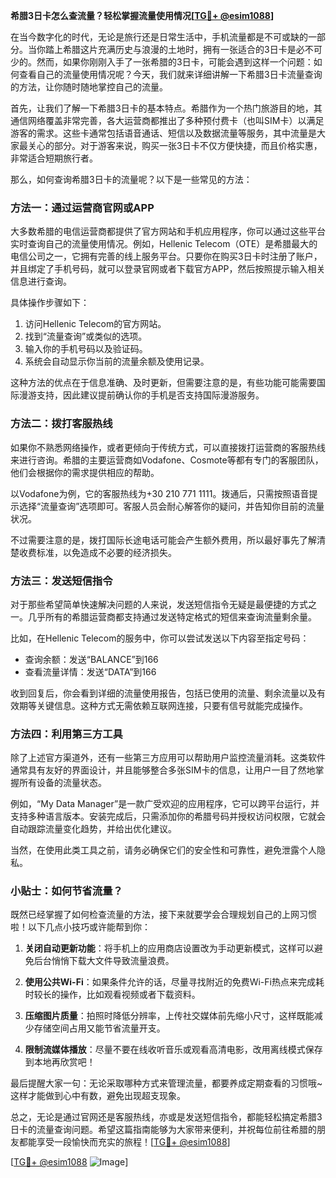 **希腊3日卡怎么查流量？轻松掌握流量使用情况[[TG💪+ @esim1088](https://t.me/s/esim1088)]**

在当今数字化的时代，无论是旅行还是日常生活中，手机流量都是不可或缺的一部分。当你踏上希腊这片充满历史与浪漫的土地时，拥有一张适合的3日卡是必不可少的。然而，如果你刚刚入手了一张希腊的3日卡，可能会遇到这样一个问题：如何查看自己的流量使用情况呢？今天，我们就来详细讲解一下希腊3日卡流量查询的方法，让你随时随地掌控自己的流量。

首先，让我们了解一下希腊3日卡的基本特点。希腊作为一个热门旅游目的地，其通信网络覆盖非常完善，各大运营商都推出了多种预付费卡（也叫SIM卡）以满足游客的需求。这些卡通常包括语音通话、短信以及数据流量等服务，其中流量是大家最关心的部分。对于游客来说，购买一张3日卡不仅方便快捷，而且价格实惠，非常适合短期旅行者。

那么，如何查询希腊3日卡的流量呢？以下是一些常见的方法：

### 方法一：通过运营商官网或APP

大多数希腊的电信运营商都提供了官方网站和手机应用程序，你可以通过这些平台实时查询自己的流量使用情况。例如，Hellenic Telecom（OTE）是希腊最大的电信公司之一，它拥有完善的线上服务平台。只要你在购买3日卡时注册了账户，并且绑定了手机号码，就可以登录官网或者下载官方APP，然后按照提示输入相关信息进行查询。

具体操作步骤如下：
1. 访问Hellenic Telecom的官方网站。
2. 找到“流量查询”或类似的选项。
3. 输入你的手机号码以及验证码。
4. 系统会自动显示你当前的流量余额及使用记录。

这种方法的优点在于信息准确、及时更新，但需要注意的是，有些功能可能需要国际漫游支持，因此建议提前确认你的手机是否支持国际漫游服务。

### 方法二：拨打客服热线

如果你不熟悉网络操作，或者更倾向于传统方式，可以直接拨打运营商的客服热线来进行咨询。希腊的主要运营商如Vodafone、Cosmote等都有专门的客服团队，他们会根据你的需求提供相应的帮助。

以Vodafone为例，它的客服热线为+30 210 771 1111。拨通后，只需按照语音提示选择“流量查询”选项即可。客服人员会耐心解答你的疑问，并告知你目前的流量状况。

不过需要注意的是，拨打国际长途电话可能会产生额外费用，所以最好事先了解清楚收费标准，以免造成不必要的经济损失。

### 方法三：发送短信指令

对于那些希望简单快速解决问题的人来说，发送短信指令无疑是最便捷的方式之一。几乎所有的希腊运营商都支持通过发送特定格式的短信来查询流量剩余量。

比如，在Hellenic Telecom的服务中，你可以尝试发送以下内容至指定号码：
- 查询余额：发送“BALANCE”到166
- 查看流量详情：发送“DATA”到166

收到回复后，你会看到详细的流量使用报告，包括已使用的流量、剩余流量以及有效期等关键信息。这种方式无需依赖互联网连接，只要有信号就能完成操作。

### 方法四：利用第三方工具

除了上述官方渠道外，还有一些第三方应用可以帮助用户监控流量消耗。这类软件通常具有友好的界面设计，并且能够整合多张SIM卡的信息，让用户一目了然地掌握所有设备的流量状态。

例如，“My Data Manager”是一款广受欢迎的应用程序，它可以跨平台运行，并支持多种语言版本。安装完成后，只需添加你的希腊号码并授权访问权限，它就会自动跟踪流量变化趋势，并给出优化建议。

当然，在使用此类工具之前，请务必确保它们的安全性和可靠性，避免泄露个人隐私。

### 小贴士：如何节省流量？

既然已经掌握了如何检查流量的方法，接下来就要学会合理规划自己的上网习惯啦！以下几点小技巧或许能帮到你：

1. **关闭自动更新功能**：将手机上的应用商店设置改为手动更新模式，这样可以避免后台悄悄下载大文件导致流量浪费。
   
2. **使用公共Wi-Fi**：如果条件允许的话，尽量寻找附近的免费Wi-Fi热点来完成耗时较长的操作，比如观看视频或者下载资料。
   
3. **压缩图片质量**：拍照时降低分辨率，上传社交媒体前先缩小尺寸，这样既能减少存储空间占用又能节省流量开支。
   
4. **限制流媒体播放**：尽量不要在线收听音乐或观看高清电影，改用离线模式保存到本地再欣赏吧！

最后提醒大家一句：无论采取哪种方式来管理流量，都要养成定期查看的习惯哦~这样才能做到心中有数，避免出现超支现象。

总之，无论是通过官网还是客服热线，亦或是发送短信指令，都能轻松搞定希腊3日卡的流量查询问题。希望这篇指南能够为大家带来便利，并祝每位前往希腊的朋友都能享受一段愉快而充实的旅程！[[TG💪+ @esim1088](https://t.me/s/esim1088)]

[[TG💪+ @esim1088](https://t.me/s/esim1088) ![Image](https://i.postimg.cc/4NQfJmqS/Snipaste-2025-05-13-00-14-12.png)]